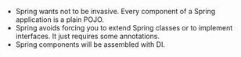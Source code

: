 * Spring wants not to be invasive. Every component of a Spring application is a plain POJO.
* Spring avoids forcing you to extend Spring classes or to implement interfaces. It just requires some annotations.
* Spring components will be assembled with DI.
